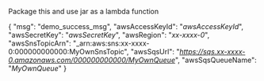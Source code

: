 Package this and use jar as a lambda function

{
  "msg": "demo_success_msg",
  "awsAccessKeyId": "_awsAccessKeyId_",
  "awsSecretKey": "_awsSecretKey_",
  "awsRegion": "_xx-xxxx-0_",
  "awsSnsTopicArn": "_arn:aws:sns:xx-xxxx-0:000000000000:MyOwnSnsTopic",
  "awsSqsUrl": "_https://sqs.xx-xxxx-0.amazonaws.com/000000000000/MyOwnQueue_",
  "awsSqsQueueName": "_MyOwnQueue_"
}